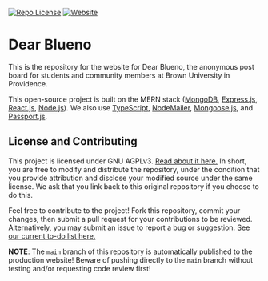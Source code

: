 <!-- [![Build](https://img.shields.io/github/workflow/status/dylanhu7/dearblueno/%F0%9F%9A%80%20Deploy%20Production?style=plastic)](https://github.com/dylanhu7/dearblueno/actions/workflows/deploy.yml) -->

[![Repo License](https://img.shields.io/badge/license-AGPL--3.0-orange?style=plastic)](https://github.com/dylanhu7/dearblueno/blob/main/LICENSE)
[![Website](https://img.shields.io/website?style=plastic&url=https%3A%2F%2Fdearblueno.net%2F)](https://dearblueno.net/)

# Dear Blueno

This is the repository for the website for Dear Blueno, the anonymous post board for students and community members at Brown University in Providence.

This open-source project is built on the MERN stack ([MongoDB](https://www.mongodb.com/), [Express.js](http://expressjs.com/), [React.js](https://reactjs.org/), [Node.js](https://nodejs.org/)). We also use [TypeScript](https://www.typescriptlang.org/), [NodeMailer](https://nodemailer.com/), [Mongoose.js](http://mongoosejs.com/), and [Passport.js](https://www.passportjs.org/).

## License and Contributing

This project is licensed under GNU AGPLv3. [Read about it here.](https://choosealicense.com/licenses/agpl-3.0/) In short, you are free to modify and distribute the repository, under the condition that you provide attribution and disclose your modified source under the same license. We ask that you link back to this original repository if you choose to do this.

Feel free to contribute to the project! Fork this repository, commit your changes, then submit a pull request for your contributions to be reviewed. Alternatively, you may submit an issue to report a bug or suggestion. [See our current to-do list here.](https://github.com/dylanhu7/dearblueno/projects/1)

**NOTE**: The `main` branch of this repository is automatically published to the production website! Beware of pushing directly to the `main` branch without testing and/or requesting code review first!
